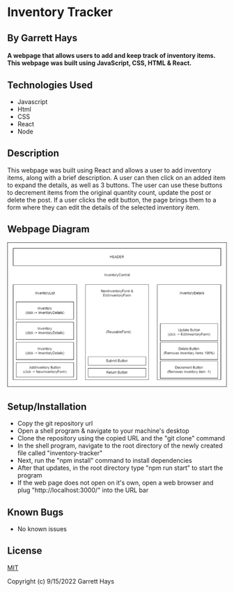 # Inventory Tracker

## By Garrett Hays

#### A webpage that allows users to add and keep track of inventory items. This webpage was built using JavaScript, CSS, HTML & React.

## Technologies Used

* Javascript
* Html
* CSS
* React
* Node

## Description

 This webpage was built using React and allows a user to add inventory items, along with a brief description. A user can then click on an added item to expand the details, as well as 3 buttons. The user can use these buttons to decrement items from the original quantity count, update the post or delete the post. If a user clicks the edit button, the page brings them to a form where they can edit the details of the selected inventory item.

 ## Webpage Diagram

![Diagram](https://raw.githubusercontent.com/GarrettHays/images/main/InventoryTracker.png)

## Setup/Installation

* Copy the git repository url
* Open a shell program & navigate to your machine's desktop
* Clone the repository using the copied URL and the "git clone" command
* In the shell program, navigate to the root directory of the newly created file called "inventory-tracker"
* Next, run the "npm install" command to install dependencies
* After that updates, in the root directory type "npm run start" to start the program
* If the web page does not open on it's own, open a web browser and plug "http://localhost:3000/" into the URL bar

## Known Bugs

* No known issues

## License

[MIT](LICENSE)

Copyright (c) 9/15/2022 Garrett Hays
